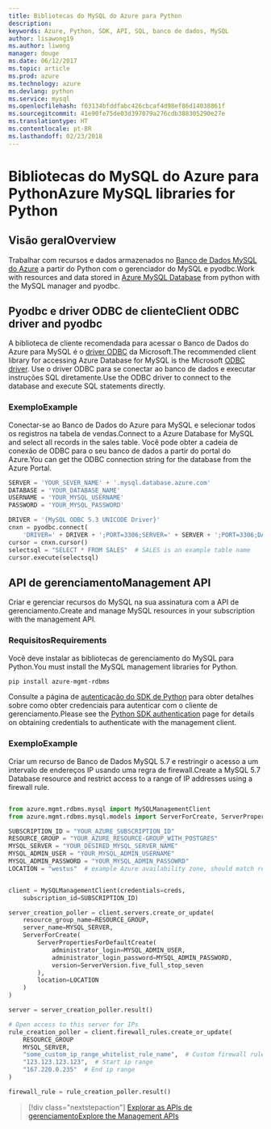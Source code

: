```yaml
---
title: Bibliotecas do MySQL do Azure para Python
description: 
keywords: Azure, Python, SDK, API, SQL, banco de dados, MySQL
author: lisawong19
ms.author: liwong
manager: douge
ms.date: 06/12/2017
ms.topic: article
ms.prod: azure
ms.technology: azure
ms.devlang: python
ms.service: mysql
ms.openlocfilehash: f03134bfddfabc426cbcaf4d98ef86d14038861f
ms.sourcegitcommit: 41e90fe75de03d397079a276cdb388305290e27e
ms.translationtype: HT
ms.contentlocale: pt-BR
ms.lasthandoff: 02/23/2018
---
```

# <a name="azure-mysql-libraries-for-python"></a><span data-ttu-id="c750f-103">Bibliotecas do MySQL do Azure para Python</span><span class="sxs-lookup"><span data-stu-id="c750f-103">Azure MySQL libraries for Python</span></span> 

## <a name="overview"></a><span data-ttu-id="c750f-104">Visão geral</span><span class="sxs-lookup"><span data-stu-id="c750f-104">Overview</span></span>

<span data-ttu-id="c750f-105">Trabalhar com recursos e dados armazenados no [Banco de Dados MySQL do Azure](/azure/mysql/overview) a partir do Python com o gerenciador do MySQL e pyodbc.</span><span class="sxs-lookup"><span data-stu-id="c750f-105">Work with resources and data stored in [Azure MySQL Database](/azure/mysql/overview) from python with the MySQL manager and pyodbc.</span></span>

## <a name="client-odbc-driver-and-pyodbc"></a><span data-ttu-id="c750f-106">Pyodbc e driver ODBC de cliente</span><span class="sxs-lookup"><span data-stu-id="c750f-106">Client ODBC driver and pyodbc</span></span>

<span data-ttu-id="c750f-107">A biblioteca de cliente recomendada para acessar o Banco de Dados do Azure para MySQL é o [driver ODBC](/azure/sql-database/sql-database-connect-query-python#install-the-python-and-database-communication-libraries) da Microsoft.</span><span class="sxs-lookup"><span data-stu-id="c750f-107">The recommended client library for accessing Azure Database for MySQL is the Microsoft [ODBC driver](/azure/sql-database/sql-database-connect-query-python#install-the-python-and-database-communication-libraries).</span></span> <span data-ttu-id="c750f-108">Use o driver ODBC para se conectar ao banco de dados e executar instruções SQL diretamente.</span><span class="sxs-lookup"><span data-stu-id="c750f-108">Use the ODBC driver to connect to the database and execute SQL statements directly.</span></span>

### <a name="example"></a><span data-ttu-id="c750f-109">Exemplo</span><span class="sxs-lookup"><span data-stu-id="c750f-109">Example</span></span>

<span data-ttu-id="c750f-110">Conectar-se ao Banco de Dados do Azure para MySQL e selecionar todos os registros na tabela de vendas.</span><span class="sxs-lookup"><span data-stu-id="c750f-110">Connect to a Azure Database for MySQL and select all records in the sales table.</span></span> <span data-ttu-id="c750f-111">Você pode obter a cadeia de conexão de ODBC para o seu banco de dados a partir do portal do Azure.</span><span class="sxs-lookup"><span data-stu-id="c750f-111">You can get the ODBC connection string for the database from the Azure Portal.</span></span>

```python
SERVER = 'YOUR_SEVER_NAME' + '.mysql.database.azure.com'
DATABASE = 'YOUR_DATABASE_NAME'
USERNAME = 'YOUR_MYSQL_USERNAME'
PASSWORD = 'YOUR_MYSQL_PASSWORD'

DRIVER = '{MySQL ODBC 5.3 UNICODE Driver}'
cnxn = pyodbc.connect(
    'DRIVER=' + DRIVER + ';PORT=3306;SERVER=' + SERVER + ';PORT=3306;DATABASE=' + DATABASE + ';UID=' + USERNAME + ';PWD=' + PASSWORD)
cursor = cnxn.cursor()
selectsql = "SELECT * FROM SALES"  # SALES is an example table name
cursor.execute(selectsql)
```

## <a name="management-api"></a><span data-ttu-id="c750f-112">API de gerenciamento</span><span class="sxs-lookup"><span data-stu-id="c750f-112">Management API</span></span>

<span data-ttu-id="c750f-113">Criar e gerenciar recursos do MySQL na sua assinatura com a API de gerenciamento.</span><span class="sxs-lookup"><span data-stu-id="c750f-113">Create and manage MySQL resources in your subscription with the management API.</span></span>

### <a name="requirements"></a><span data-ttu-id="c750f-114">Requisitos</span><span class="sxs-lookup"><span data-stu-id="c750f-114">Requirements</span></span>
<span data-ttu-id="c750f-115">Você deve instalar as bibliotecas de gerenciamento do MySQL para Python.</span><span class="sxs-lookup"><span data-stu-id="c750f-115">You must install the MySQL management libraries for Python.</span></span>
```bash
pip install azure-mgmt-rdbms
```

<span data-ttu-id="c750f-116">Consulte a página de [autenticação do SDK de Python](https://docs.microsoft.com/python/azure/python-sdk-azure-authenticate) para obter detalhes sobre como obter credenciais para autenticar com o cliente de gerenciamento.</span><span class="sxs-lookup"><span data-stu-id="c750f-116">Please see the [Python SDK authentication](https://docs.microsoft.com/python/azure/python-sdk-azure-authenticate) page for details on obtaining credentials to authenticate with the management client.</span></span>

### <a name="example"></a><span data-ttu-id="c750f-117">Exemplo</span><span class="sxs-lookup"><span data-stu-id="c750f-117">Example</span></span>

<span data-ttu-id="c750f-118">Criar um recurso de Banco de Dados MySQL 5.7 e restringir o acesso a um intervalo de endereços IP usando uma regra de firewall.</span><span class="sxs-lookup"><span data-stu-id="c750f-118">Create a MySQL 5.7 Database resource and restrict access to a range of IP addresses using a firewall rule.</span></span>

```python

from azure.mgmt.rdbms.mysql import MySQLManagementClient
from azure.mgmt.rdbms.mysql.models import ServerForCreate, ServerPropertiesForDefaultCreate, ServerVersion

SUBSCRIPTION_ID = "YOUR_AZURE_SUBSCRIPTION_ID"
RESOURCE_GROUP = "YOUR_AZURE_RESOURCE-GROUP_WITH_POSTGRES"
MYSQL_SERVER = "YOUR_DESIRED_MYSQL_SERVER_NAME"
MYSQL_ADMIN_USER = "YOUR_MYSQL_ADMIN_USERNAME"
MYSQL_ADMIN_PASSWORD = "YOUR_MYSQL_ADMIN_PASSOWRD"
LOCATION = "westus"  # example Azure availability zone, should match resource group


client = MySQLManagementClient(credentials=creds,
    subscription_id=SUBSCRIPTION_ID)

server_creation_poller = client.servers.create_or_update(
    resource_group_name=RESOURCE_GROUP,
    server_name=MYSQL_SERVER,
    ServerForCreate(
        ServerPropertiesForDefaultCreate(
            administrator_login=MYSQL_ADMIN_USER,
            administrator_login_password=MYSQL_ADMIN_PASSWORD,
            version=ServerVersion.five_full_stop_seven
        ),
        location=LOCATION
    )
)

server = server_creation_poller.result()

# Open access to this server for IPs
rule_creation_poller = client.firewall_rules.create_or_update(
    RESOURCE_GROUP
    MYSQL_SERVER,
    "some_custom_ip_range_whitelist_rule_name",  # Custom firewall rule name
    "123.123.123.123",  # Start ip range
    "167.220.0.235"  # End ip range
)

firewall_rule = rule_creation_poller.result()
```

> [!div class="nextstepaction"]
> [<span data-ttu-id="c750f-119">Explorar as APIs de gerenciamento</span><span class="sxs-lookup"><span data-stu-id="c750f-119">Explore the Management APIs</span></span>](/python/api/overview/azure/mysql/management)